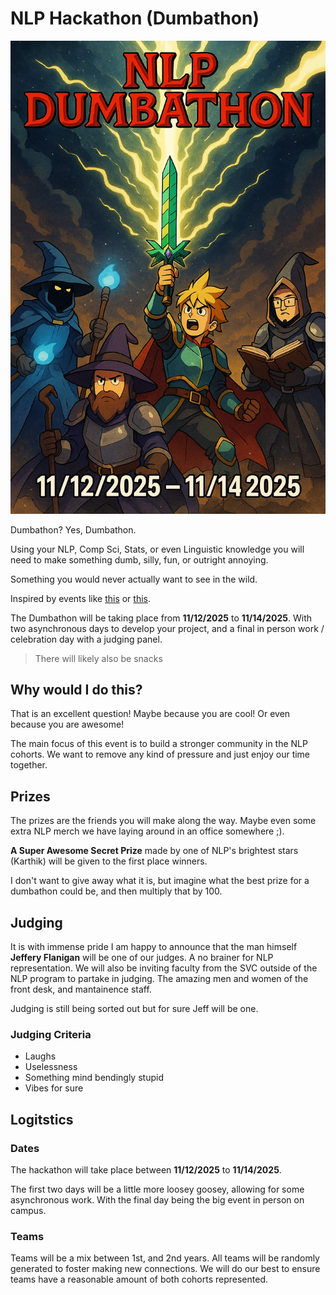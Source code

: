 # NLP Hackathon (Dumbathon)

![poster](assets/slop_poster.png)

Dumbathon? Yes, Dumbathon.

Using your NLP, Comp Sci, Stats, or even Linguistic knowledge you will need to make something dumb, silly, fun, or outright annoying.

Something you would never actually want to see in the wild.

Inspired by events like [this](https://bostonstupidhackathon.com/) or [this](https://stupidhackathon.github.io/).

The Dumbathon will be taking place from **11/12/2025** to **11/14/2025**. With two asynchronous days to develop your project, and a final in person work / celebration day with a judging panel.
> There will likely also be snacks

## Why would I do this?

That is an excellent question! Maybe because you are cool! Or even because you are awesome!

The main focus of this event is to build a stronger community in the NLP cohorts. We want to remove any kind of pressure and just enjoy our time together.

## Prizes

The prizes are the friends you will make along the way. Maybe even some extra NLP merch we have laying around in an office somewhere ;).

**A Super Awesome Secret Prize** made by one of NLP's brightest stars (Karthik) will be given to the first place winners.

I don't want to give away what it is, but imagine what the best prize for a dumbathon could be, and then multiply that by 100.

## Judging

It is with immense pride I am happy to announce that the man himself **Jeffery Flanigan** will be one of our judges. A no brainer for NLP representation.
We will also be inviting faculty from the SVC outside of the NLP program to partake in judging. The amazing men and women of the front desk, and mantainence staff.

Judging is still being sorted out but for sure Jeff will be one.

### Judging Criteria

- Laughs
- Uselessness
- Something mind bendingly stupid
- Vibes for sure

## Logitstics

### Dates

The hackathon will take place between **11/12/2025** to **11/14/2025**.

The first two days will be a little more loosey goosey, allowing for some asynchronous work. With the final day being the big event in person on campus.

### Teams

Teams will be a mix between 1st, and 2nd years. All teams will be randomly generated to foster making new connections.
We will do our best to ensure teams have a reasonable amount of both cohorts represented.

